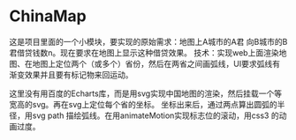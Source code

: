 # ChinaMap
这是项目里面的一个小模块，要实现的原始需求：地图上A城市的A君 向B城市的B君借贷钱数n。现在要求在地图上显示这种借贷效果。
技术：实现web上面渲染地图、在地图上定位两个（或多个）省份，然后在两省之间画弧线，UI要求弧线有渐变效果并且要有标记物来回运动。

这里没有用百度的Echarts库，而是用svg实现中国地图的渲染，然后挂载一个等宽高的svg。再在svg上定位每个省的坐标。
坐标出来后，通过两点算出圆弧的半径，用svg path 描绘弧线。在用animateMotion实现标志位的滚动，用css3 的动画过度。
